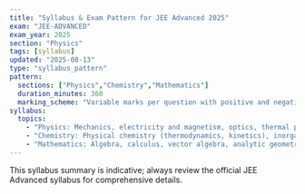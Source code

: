 ```yaml
---
title: "Syllabus & Exam Pattern for JEE Advanced 2025"
exam: "JEE-ADVANCED"
exam_year: 2025
section: "Physics"
tags: [syllabus]
updated: "2025-08-13"
type: "syllabus_pattern"
pattern:
  sections: ["Physics","Chemistry","Mathematics"]
  duration_minutes: 360
  marking_scheme: "Variable marks per question with positive and negative marking; pattern may change each year"
syllabus:
  topics:
    - "Physics: Mechanics, electricity and magnetism, optics, thermal physics, modern physics"
    - "Chemistry: Physical chemistry (thermodynamics, kinetics), inorganic chemistry (periodic properties, coordination compounds), organic chemistry (reaction mechanisms)"
    - "Mathematics: Algebra, calculus, vector algebra, analytic geometry, probability"
---
```


This syllabus summary is indicative; always review the official JEE Advanced syllabus for comprehensive details.